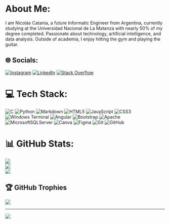 # About Me:
I am Nicolás Catania, a future Informatic Engineer from Argentina, currently studying at the Universidad Nacional de La Matanza with nearly 50% of my degree completed. Passionate about technology, artificial intelligence, and data analysis. Outside of academia, I enjoy hitting the gym and playing the guitar.


## 🌐 Socials:
[![Instagram](https://img.shields.io/badge/Instagram-%23E4405F.svg?logo=Instagram&logoColor=white)](https://instagram.com/nico.catania_) [![LinkedIn](https://img.shields.io/badge/LinkedIn-%230077B5.svg?logo=linkedin&logoColor=white)](https://www.linkedin.com/in/nicol%C3%A1s-catania-613789259/) [![Stack Overflow](https://img.shields.io/badge/-Stackoverflow-FE7A16?logo=stack-overflow&logoColor=white)](https://stackoverflow.com/users/26628924) 

# 💻 Tech Stack:
![C](https://img.shields.io/badge/c-%2300599C.svg?style=flat&logo=c&logoColor=white) ![Python](https://img.shields.io/badge/python-3670A0?style=flat&logo=python&logoColor=ffdd54) ![Markdown](https://img.shields.io/badge/markdown-%23000000.svg?style=flat&logo=markdown&logoColor=white) ![HTML5](https://img.shields.io/badge/html5-%23E34F26.svg?style=flat&logo=html5&logoColor=white) ![JavaScript](https://img.shields.io/badge/javascript-%23323330.svg?style=flat&logo=javascript&logoColor=%23F7DF1E) ![CSS3](https://img.shields.io/badge/css3-%231572B6.svg?style=flat&logo=css3&logoColor=white) ![Windows Terminal](https://img.shields.io/badge/Windows%20Terminal-%234D4D4D.svg?style=flat&logo=windows-terminal&logoColor=white) ![Angular](https://img.shields.io/badge/angular-%23DD0031.svg?style=flat&logo=angular&logoColor=white) ![Bootstrap](https://img.shields.io/badge/bootstrap-%238511FA.svg?style=flat&logo=bootstrap&logoColor=white) ![Apache](https://img.shields.io/badge/apache-%23D42029.svg?style=flat&logo=apache&logoColor=white) ![MicrosoftSQLServer](https://img.shields.io/badge/Microsoft%20SQL%20Server-CC2927?style=flat&logo=microsoft%20sql%20server&logoColor=white) ![Canva](https://img.shields.io/badge/Canva-%2300C4CC.svg?style=flat&logo=Canva&logoColor=white) ![Figma](https://img.shields.io/badge/figma-%23F24E1E.svg?style=flat&logo=figma&logoColor=white) ![Git](https://img.shields.io/badge/git-%23F05033.svg?style=flat&logo=git&logoColor=white) ![GitHub](https://img.shields.io/badge/github-%23121011.svg?style=flat&logo=github&logoColor=white)
# 📊 GitHub Stats:
![](https://github-readme-stats.vercel.app/api?username=nicolascatania&theme=dark&hide_border=false&include_all_commits=false&count_private=false)<br/>
![](https://github-readme-streak-stats.herokuapp.com/?user=nicolascatania&theme=dark&hide_border=false)<br/>
![](https://github-readme-stats.vercel.app/api/top-langs/?username=nicolascatania&theme=dark&hide_border=false&include_all_commits=false&count_private=false&layout=compact)

## 🏆 GitHub Trophies
![](https://github-profile-trophy.vercel.app/?username=nicolascatania&theme=dark&no-frame=true&no-bg=true&margin-w=4)

---
[![](https://visitcount.itsvg.in/api?id=nicolascatania&icon=2&color=12)](https://visitcount.itsvg.in)

<!-- Proudly created with GPRM ( https://gprm.itsvg.in ) -->
